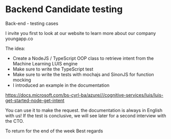 # Backend Candidate testing
Back-end - testing cases

I invite you first to look at our website to learn more about our company youngapp.co

The idea:
- Create a NodeJS / TypeScript OOP class to retrieve intent from the Machine Learning LUIS engine
- Make sure to write the TypeScript test
- Make sure to write the tests with mochajs and SinonJS for function mocking
- I introduced an example in the documentation

https://docs.microsoft.com/bs-cyrl-ba/azure///cognitive-services/luis/luis-get-started-node-get-intent

You can use it to make the request. the documentation is always in English with us!
If the test is conclusive, we will see later for a second interview with the CTO.

To return for the end of the week
Best regards
